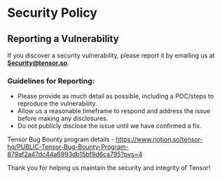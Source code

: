 # Security Policy

## Reporting a Vulnerability

If you discover a security vulnerability, please report it by emailing us at **Security@tensor.so**. 

### Guidelines for Reporting:
- Please provide as much detail as possible, including a POC/steps to reproduce the vulnerability.
- Allow us a reasonable timeframe to respond and address the issue before making any disclosures.
- Do not publicly disclose the issue until we have confirmed a fix.

Tensor Bug Bounty program details - https://www.notion.so/tensor-hq/PUBLIC-Tensor-Bug-Bounty-Program-879af2a47dc44a6993db15bf9d6ca795?pvs=4

Thank you for helping us maintain the security and integrity of Tensor!
